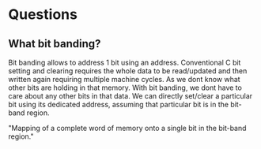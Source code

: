 # Questions

## What bit banding?

Bit banding allows to address 1 bit using an address.
Conventional C bit setting and clearing requires the whole data to be read/updated and then written again requiring multiple machine cycles.
As we dont know what other bits are holding in that memory.
With bit banding, we dont have to care about any other bits in that data.
We can directly set/clear a particular bit using its dedicated address, assuming that particular bit is in the bit-band region.

"Mapping of a complete word of memory onto a single bit in the bit-band region."
